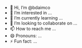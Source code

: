 - 👋 Hi, I’m @bdaimco
- 👀 I’m interested in ...
- 🌱 I’m currently learning ...
- 💞️ I’m looking to collaborate on ...
- 📫 How to reach me ...
- 😄 Pronouns: ...
- ⚡ Fun fact: ...

<!---
bdaimco/bdaimco is a ✨ special ✨ repository because its `README.md` (this file) appears on your GitHub profile.
You can click the Preview link to take a look at your changes.
--->
